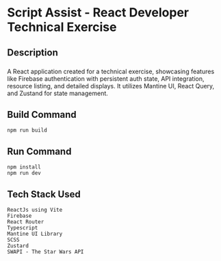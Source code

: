 
# Script Assist - React Developer Technical Exercise 

## Description

### 
A React application created for a technical exercise, showcasing features like Firebase authentication with persistent auth state, API integration, resource listing, and detailed displays. It utilizes Mantine UI, React Query, and Zustand for state management.

## Build Command
```
npm run build
```
## Run Command
```
npm install
npm run dev
```
## Tech Stack Used
```
ReactJs using Vite
Firebase 
React Router
Typescript
Mantine UI Library
SCSS
Zustard
SWAPI - The Star Wars API 
